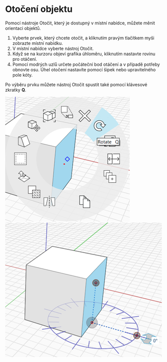 # Otočení objektu

Pomocí nástroje Otočit, který je dostupný v místní nabídce, můžete měnit orientaci objektů.

1. Vyberte prvek, který chcete otočit, a kliknutím pravým tlačítkem myši zobrazte místní nabídku.
2. V místní nabídce vyberte nástroj Otočit.&#x20;
3. Když se na kurzoru objeví grafika úhloměru, kliknutím nastavte rovinu pro otáčení.
4. Pomocí modrých uzlů určete počáteční bod otáčení a v případě potřeby obnovte osu. Úhel otočení nastavíte pomocí šipek nebo upravitelného pole kóty.&#x20;

Po výběru prvku můžete nástroj Otočit spustit také pomocí klávesové zkratky **Q**.

![](../.gitbook/assets/rotate1.png)\
![](../.gitbook/assets/rotate2.png)
